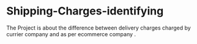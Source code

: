 # Shipping-Charges-identifying
The Project is about the difference between delivery charges charged by currier company and  as per ecommerce company . 

